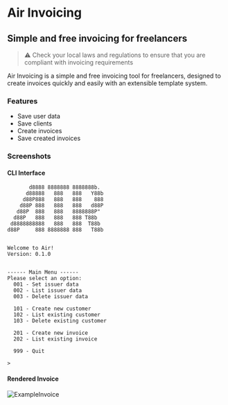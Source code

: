 # Air Invoicing
## Simple and free invoicing for freelancers

> ⚠️ Check your local laws and regulations to ensure that you are compliant with invoicing requirements

Air Invoicing is a simple and free invoicing tool for freelancers, designed to create invoices quickly and easily with an extensible template system.

### Features
- Save user data
- Save clients
- Create invoices
- Save created invoices

### Screenshots

#### CLI Interface

```
       d8888 8888888 8888888b.  
      d88888   888   888   Y88b 
     d88P888   888   888    888 
    d88P 888   888   888   d88P 
   d88P  888   888   8888888P"  
  d88P   888   888   888 T88b   
 d8888888888   888   888  T88b  
d88P     888 8888888 888   T88b 


Welcome to Air!
Version: 0.1.0 


------ Main Menu ------
Please select an option:
  001 - Set issuer data
  002 - List issuer data
  003 - Delete issuer data
  
  101 - Create new customer
  102 - List existing customer
  103 - Delete existing customer
  
  201 - Create new invoice
  202 - List existing invoice
  
  999 - Quit

> 
```

#### Rendered Invoice

![ExampleInvoice](https://github.com/user-attachments/assets/6e1b9d40-077e-4e0b-ad4a-24274e9c5fbe)